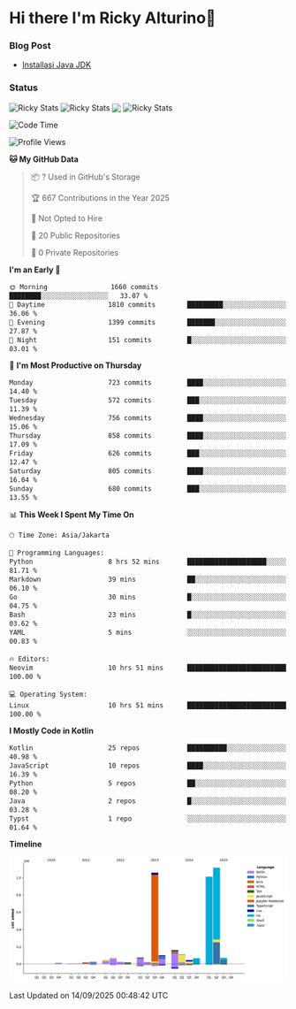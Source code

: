 # Hi there I'm Ricky Alturino👋

### Blog Post

<!-- BLOG-POST-LIST:START -->

- [Installasi Java JDK](https://onirutla.medium.com/installasi-java-jdk-ec701beeb5cb?source=rss-d9d81c918cc9------2)
<!-- BLOG-POST-LIST:END -->

### Status

<img align="center" alt="Ricky Stats" src="https://github-readme-stats.vercel.app/api?username=Alturino&theme=dark&show_icons=true&hide_border=false" />
<img align="center" alt="Ricky Stats" src="https://github-readme-stats.vercel.app/api/top-langs/?username=Alturino&theme=dark&show_icons=true&layout=compact"/>
<img align="center" width="640px" src="https://github-readme-stats.vercel.app/api/wakatime?username=Alturino&layout=compact&hide_border=true&theme=dark">
<img align="center" alt="Ricky Stats" src="https://leetcard.jacoblin.cool/alturino?border=0&radius=20&ext=activity"/>

<!--START_SECTION:waka-->
![Code Time](http://img.shields.io/badge/Code%20Time-1%2C426%20hrs%209%20mins-blue)

![Profile Views](http://img.shields.io/badge/Profile%20Views-0-blue)

**🐱 My GitHub Data** 

> 📦 ? Used in GitHub's Storage 
 > 
> 🏆 667 Contributions in the Year 2025
 > 
> 🚫 Not Opted to Hire
 > 
> 📜 20 Public Repositories 
 > 
> 🔑 0 Private Repositories 
 > 
**I'm an Early 🐤** 

```text
🌞 Morning                1660 commits        ████████░░░░░░░░░░░░░░░░░   33.07 % 
🌆 Daytime                1810 commits        █████████░░░░░░░░░░░░░░░░   36.06 % 
🌃 Evening                1399 commits        ███████░░░░░░░░░░░░░░░░░░   27.87 % 
🌙 Night                  151 commits         █░░░░░░░░░░░░░░░░░░░░░░░░   03.01 % 
```
📅 **I'm Most Productive on Thursday** 

```text
Monday                   723 commits         ████░░░░░░░░░░░░░░░░░░░░░   14.40 % 
Tuesday                  572 commits         ███░░░░░░░░░░░░░░░░░░░░░░   11.39 % 
Wednesday                756 commits         ████░░░░░░░░░░░░░░░░░░░░░   15.06 % 
Thursday                 858 commits         ████░░░░░░░░░░░░░░░░░░░░░   17.09 % 
Friday                   626 commits         ███░░░░░░░░░░░░░░░░░░░░░░   12.47 % 
Saturday                 805 commits         ████░░░░░░░░░░░░░░░░░░░░░   16.04 % 
Sunday                   680 commits         ███░░░░░░░░░░░░░░░░░░░░░░   13.55 % 
```


📊 **This Week I Spent My Time On** 

```text
🕑︎ Time Zone: Asia/Jakarta

💬 Programming Languages: 
Python                   8 hrs 52 mins       ████████████████████░░░░░   81.71 % 
Markdown                 39 mins             ██░░░░░░░░░░░░░░░░░░░░░░░   06.10 % 
Go                       30 mins             █░░░░░░░░░░░░░░░░░░░░░░░░   04.75 % 
Bash                     23 mins             █░░░░░░░░░░░░░░░░░░░░░░░░   03.62 % 
YAML                     5 mins              ░░░░░░░░░░░░░░░░░░░░░░░░░   00.83 % 

🔥 Editors: 
Neovim                   10 hrs 51 mins      █████████████████████████   100.00 % 

💻 Operating System: 
Linux                    10 hrs 51 mins      █████████████████████████   100.00 % 
```

**I Mostly Code in Kotlin** 

```text
Kotlin                   25 repos            ██████████░░░░░░░░░░░░░░░   40.98 % 
JavaScript               10 repos            ████░░░░░░░░░░░░░░░░░░░░░   16.39 % 
Python                   5 repos             ██░░░░░░░░░░░░░░░░░░░░░░░   08.20 % 
Java                     2 repos             █░░░░░░░░░░░░░░░░░░░░░░░░   03.28 % 
Typst                    1 repo              ░░░░░░░░░░░░░░░░░░░░░░░░░   01.64 % 
```



**Timeline**

![Lines of Code chart](https://raw.githubusercontent.com/Alturino/Alturino/main/assets/bar_graph.png)


 Last Updated on 14/09/2025 00:48:42 UTC
<!--END_SECTION:waka-->
